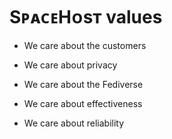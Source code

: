 # SᴘᴀᴄᴇHᴏsᴛ values

* We care about the customers

* We care about privacy

* We care about the Fediverse

* We care about effectiveness

* We care about reliability
